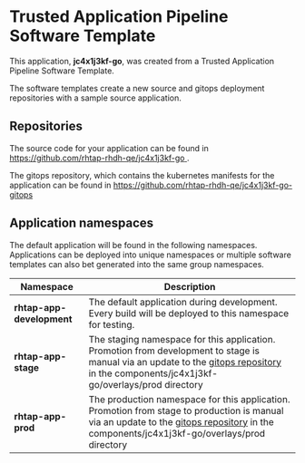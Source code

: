 # Trusted Application Pipeline Software Template

This application, **jc4x1j3kf-go**, was created from a Trusted Application Pipeline Software Template.

The software templates create a new source and gitops deployment repositories with a sample source application. 

## Repositories

The source code for your application can be found in [https://github.com/rhtap-rhdh-qe/jc4x1j3kf-go ](https://github.com/rhtap-rhdh-qe/jc4x1j3kf-go ).
 
The gitops repository, which contains the kubernetes manifests for the application can be found in 
[https://github.com/rhtap-rhdh-qe/jc4x1j3kf-go-gitops ](https://github.com/rhtap-rhdh-qe/jc4x1j3kf-go-gitops ) 

## Application namespaces 

The default application will be found in the following namespaces. Applications can be deployed into unique namespaces or multiple software templates can also bet generated into the same group namespaces.  

|  Namespace   |  Description   |  
| -------- | -------- |   
| **rhtap-app-development** | The default application during development. Every build will be deployed to this namespace for testing. | 
| **rhtap-app-stage** | The staging namespace for this application. Promotion from development to stage is manual via an update to the [gitops repository](https://github.com/rhtap-rhdh-qe/jc4x1j3kf-go-gitops ) in the components/jc4x1j3kf-go/overlays/prod directory |  
| **rhtap-app-prod** | The production namespace for this application. Promotion from stage to production is manual via an update to the [gitops repository](https://github.com/rhtap-rhdh-qe/jc4x1j3kf-go-gitops ) in the components/jc4x1j3kf-go/overlays/prod directory | 